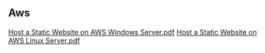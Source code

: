 ## Aws

[Host a Static Website on AWS Windows Server.pdf](https://github.com/user-attachments/files/21473864/Host.a.Static.Website.on.AWS.Windows.Server.pdf)
[Host a Static Website on AWS Linux Server.pdf](https://github.com/user-attachments/files/21473875/Host.a.Static.Website.on.AWS.Linux.Server.pdf)
